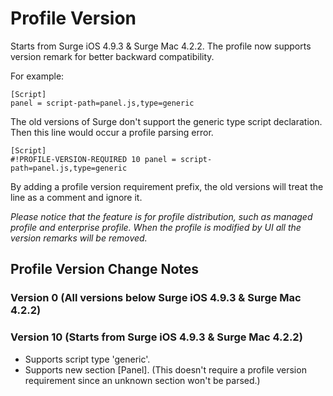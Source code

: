 # Profile Version

Starts from Surge iOS 4.9.3 & Surge Mac 4.2.2. The profile now supports version remark for better backward compatibility.

For example:
```
[Script]
panel = script-path=panel.js,type=generic 
```

The old versions of Surge don't support the generic type script declaration. Then this line would occur a profile parsing error.

```
[Script]
#!PROFILE-VERSION-REQUIRED 10 panel = script-path=panel.js,type=generic 
```

By adding a profile version requirement prefix, the old versions will treat the line as a comment and ignore it.

*Please notice that the feature is for profile distribution, such as managed profile and enterprise profile. When the profile is modified by UI all the version remarks will be removed.*

## Profile Version Change Notes

### Version 0 (All versions below Surge iOS 4.9.3 & Surge Mac 4.2.2)

### Version 10 (Starts from Surge iOS 4.9.3 & Surge Mac 4.2.2)

- Supports script type 'generic'.
- Supports new section [Panel]. (This doesn't require a profile version requirement since an unknown section won't be parsed.)

